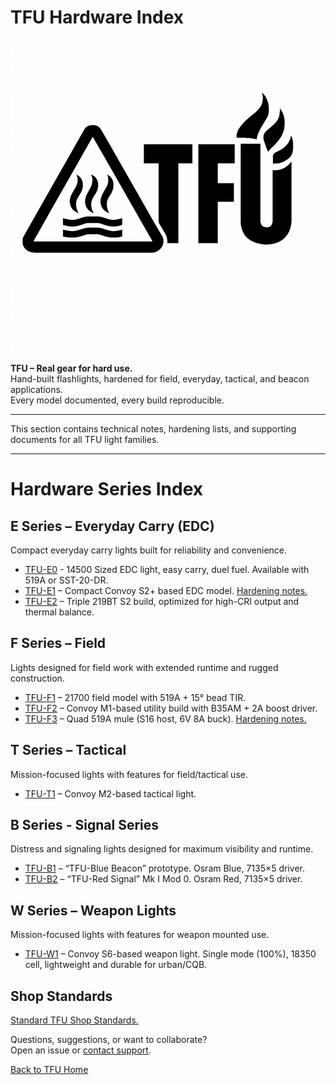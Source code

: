 # TFU Hardware Index

![TFU Logo](../TFU-LOGO.png)

**TFU – Real gear for hard use.**  
Hand-built flashlights, hardened for field, everyday, tactical, and beacon applications.  
Every model documented, every build reproducible.

---

This section contains technical notes, hardening lists, and supporting documents for all TFU light families.

---

# Hardware Series Index

## E Series – Everyday Carry (EDC)
Compact everyday carry lights built for reliability and convenience.

- [TFU-E0](TFU-E0.md) - 14500 Sized EDC light, easy carry, duel fuel.  Available with 519A or SST-20-DR.
- [TFU-E1](TFU-E1.md) – Compact Convoy S2+ based EDC model. [Hardening notes.](TFU-E1-Hardening-List.md) 
- [TFU-E2](TFU-E2.md) – Triple 219BT S2 build, optimized for high-CRI output and thermal balance. 

## F Series – Field
Lights designed for field work with extended runtime and rugged construction.

- [TFU-F1](TFU-F1.md) – 21700 field model with 519A + 15° bead TIR. 
- [TFU-F2](TFU-F2.md) – Convoy M1-based utility build with B35AM + 2A boost driver. 
- [TFU-F3](TFU-F3.md) – Quad 519A mule (S16 host, 6V 8A buck). [Hardening notes.](TFU-F3-Hardening-List.md) 

## T Series – Tactical
Mission-focused lights with features for field/tactical use.

- [TFU-T1](TFU-T1.md) – Convoy M2-based tactical light. 

## B Series - Signal Series
Distress and signaling lights designed for maximum visibility and runtime.

- [TFU-B1](TFU-B1-B2.md) – “TFU-Blue Beacon” prototype. Osram Blue, 7135×5 driver. 
- [TFU-B2](TFU-B1-B2.md) – “TFU-Red Signal” Mk I Mod 0. Osram Red, 7135×5 driver. 

## W Series – Weapon Lights  
Mission-focused lights with features for weapon mounted use.

- [TFU-W1](TFU-W1.md) – Convoy S6-based weapon light.  Single mode (100%), 18350 cell, lightweight and durable for urban/CQB.   

## Shop Standards  
[Standard TFU Shop Standards.](ShopStandards.md)

Questions, suggestions, or want to collaborate?  
Open an issue or [contact support](mailto:TFU-Lights@wmode.anonaddy.com).

[Back to TFU Home](../README.md)
